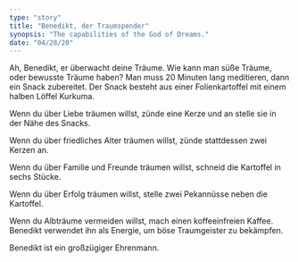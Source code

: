 ```yaml
---
type: "story"
title: "Benedikt, der Traumspender"
synopsis: "The capabilities of the God of Dreams."
date: "04/28/20"
---
```


Ah, Benedikt, er überwacht deine Träume. Wie kann man süße Träume, oder bewusste Träume haben?
Man muss 20 Minuten lang meditieren, dann ein Snack zubereitet. Der Snack besteht aus einer
Folienkartoffel mit einem halben Löffel Kurkuma.

Wenn du über Liebe träumen willst, zünde eine Kerze und an stelle sie in der Nähe des Snacks.

Wenn du über friedliches Alter träumen willst, zünde stattdessen zwei Kerzen an.

Wenn du über Familie und Freunde träumen willst, schneid die Kartoffel in sechs Stücke.

Wenn du über Erfolg träumen willst, stelle zwei Pekannüsse neben die Kartoffel.

Wenn du Albträume vermeiden willst, mach einen koffeeinfreien Kaffee. 
Benedikt verwendet ihn als Energie, um böse Traumgeister zu bekämpfen.

Benedikt ist ein großzügiger Ehrenmann.

